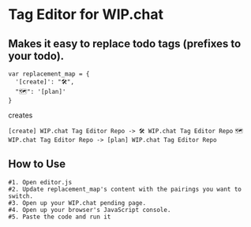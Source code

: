 Tag Editor for WIP.chat
===

Makes it easy to replace todo tags (prefixes to your todo).
---

```
var replacement_map = {
  '[create]': "🛠️",
  "🗺️": '[plan]'
}
```

creates

`[create] WIP.chat Tag Editor Repo -> 🛠️ WIP.chat Tag Editor Repo`
`🗺️ WIP.chat Tag Editor Repo -> [plan] WIP.chat Tag Editor Repo`


How to Use
---

```
#1. Open editor.js
#2. Update replacement_map's content with the pairings you want to switch.
#3. Open up your WIP.chat pending page.
#4. Open up your browser's JavaScript console.
#5. Paste the code and run it
```